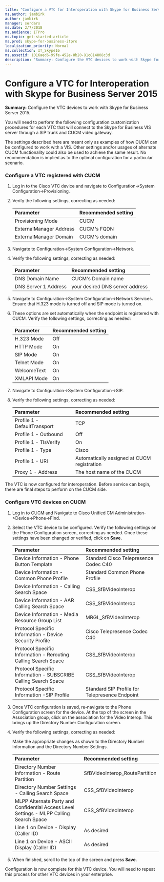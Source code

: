 ```yaml
---
title: "Configure a VTC for Interoperation with Skype for Business Server 2015"
ms.author: jambirk
author: jambirk
manager: serdars
ms.date: 2/7/2018
ms.audience: ITPro
ms.topic: get-started-article
ms.prod: skype-for-business-itpro
localization_priority: Normal
ms.collection: IT_Skype16
ms.assetid: 1016aed6-99fe-452e-8b20-81c814808c3d
description: "Summary: Configure the VTC devices to work with Skype for Business Server 2015."
---
```


# Configure a VTC for Interoperation with Skype for Business Server 2015
 
**Summary:** Configure the VTC devices to work with Skype for Business Server 2015.
  
You will need to perform the following configuration customization procedures for each VTC that will connect to the Skype for Business VIS server through a SIP trunk and CUCM video gateway.
  
The settings described here are meant only as examples of how CUCM can be configured to work with a VIS. Other settings and/or usages of alternate CUCM functionality could also be used to achieve the same result. No recommendation is implied as to the optimal configuration for a particular scenario.
  
### Configure a VTC registered with CUCM

1. Log in to the Cisco VTC device and navigate to Configuration-\>System Configuration-\>Provisioning.
    
2. Verify the following settings, correcting as needed: 
    
   |**Parameter**|**Recommended setting**|
   |:-----|:-----|
   |Provisioning Mode  <br/> | CUCM <br/> |
   |ExternalManager Address  <br/> | CUCM's FQDN <br/> |
   | ExternalManager Domain <br/> |CUCM's domain  <br/> |
   
3. Navigate to Configuration-\>System Configuration-\>Network.
    
4. Verify the following settings, correcting as needed: 
    
   |**Parameter**|**Recommended setting**|
   |:-----|:-----|
   |DNS Domain Name  <br/> | CUCM's Domain name <br/> |
   |DNS Server 1 Address  <br/> | your desired DNS server address <br/> |
   
5. Navigate to Configuration-\>System Configuration-\>Network Services. Ensure that H.323 mode is turned off and SIP mode is turned on. 
    
6. These options are set automatically when the endpoint is registered with CUCM. Verify the following settings, correcting as needed: 
    
   |**Parameter**|**Recommended setting**|
   |:-----|:-----|
   |H.323 Mode  <br/> | Off <br/> |
   |HTTP Mode  <br/> | On <br/> |
   | SIP Mode <br/> | On <br/> |
   |Telnet Mode  <br/> | On <br/> |
   |WelcomeText  <br/> | On <br/> |
   |XMLAPI Mode  <br/> | On <br/> |
   
7. Navigate to Configuration-\>System Configuration-\>SIP.
    
8. Verify the following settings, correcting as needed: 
    
   |**Parameter**|**Recommended setting**|
   |:-----|:-----|
   |Profile 1 - DefaultTransport  <br/> | TCP <br/> |
   |Profile 1 - Outbound  <br/> | Off <br/> |
   |Profile 1 - TlsVerify  <br/> | On <br/> |
   |Profile 1 - Type  <br/> | Cisco <br/> |
   |Profile 1 - URI  <br/> | Automatically assigned at CUCM registration <br/> |
   |Proxy 1 - Address  <br/> |The host name of the CUCM  <br/> |
   
The VTC is now configured for interoperation. Before service can begin, there are final steps to perform on the CUCM side.
### Configure VTC devices on CUCM

1. Log in to CUCM and Navigate to Cisco Unified CM Administration-\>Device-\>Phone-\>Find. 
    
2. Select the VTC device to be configured. Verify the following settings on the Phone Configuration screen, correcting as needed. Once these settings have been changed or verified, click on **Save**.
    
   |**Parameter**|**Recommended setting**|
   |:-----|:-----|
   |Device Information - Phone Button Template  <br/> | Standard Cisco Telepresence Codec C40 <br/> |
   |Device Information - Common Phone Profile  <br/> | Standard Common Phone Profile <br/> |
   |Device Information - Calling Search Space  <br/> | CSS_SfBVideoInterop <br/> |
   |Device Information - AAR Calling Search Space  <br/> | CSS_SfBVideoInterop <br/> |
   |Device Information - Media Resource Group List  <br/> | MRGL_SfBVideoInterop <br/> |
   |Protocol Specific Information - Device Security Profile  <br/> | Cisco Telepresence Codec C40 <br/> |
   |Protocol Specific Information - Rerouting Calling Search Space  <br/> | CSS_SfBVideoInterop <br/> |
   |Protocol Specific Information - SUBSCRIBE Calling Search Space  <br/> | CSS_SfBVideoInterop <br/> |
   |Protocol Specific Information -SIP Profile  <br/> | Standard SIP Profile for Telepresence Endpoint <br/> |
   
3. Once VTC configuration is saved, re-navigate to the Phone Configuration screen for the device. At the top of the screen in the Association group, click on the association for the Video Interop. This brings up the Directory Number Configuration screen. 
    
4. Verify the following settings, correcting as needed: 
    
    Make the appropriate changes as shown to the Directory Number Information and the Directory Number Settings.
    
   |**Parameter**|**Recommended setting**|
   |:-----|:-----|
   | Directory Number Information - Route Partition <br/> | SfBVideoInterop_RoutePartition <br/> |
   |Directory Number Settings - Calling Search Space  <br/> | CSS_SfBVideoInterop <br/> |
   |MLPP Alternate Party and Confidential Access Level Settings - MLPP Calling Search Space  <br/> | CSS_SfBVideoInterop <br/> |
   |Line 1 on Device - Display (Caller ID)  <br/> | As desired <br/> |
   |Line 1 on Device - ASCII Display (Caller ID)  <br/> | As desired <br/> |
   
5. When finished, scroll to the top of the screen and press **Save**. 
    
Configuration is now complete for this VTC device. You will need to repeat this process for other VTC devices in your enterprise.

